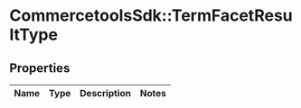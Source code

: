 # CommercetoolsSdk::TermFacetResultType

## Properties
Name | Type | Description | Notes
------------ | ------------- | ------------- | -------------

